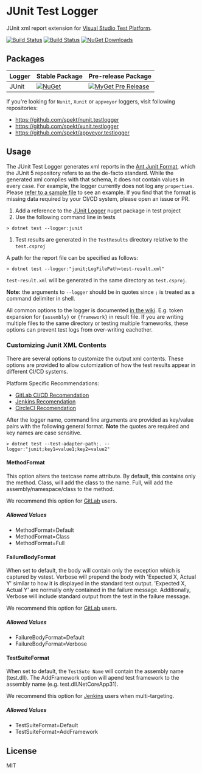 # JUnit Test Logger

JUnit xml report extension for [Visual Studio Test Platform](https://github.com/microsoft/vstest).

[![Build Status](https://travis-ci.com/spekt/junit.testlogger.svg?branch=master)](https://travis-ci.com/spekt/junit.testlogger)
[![Build Status](https://ci.appveyor.com/api/projects/status/gsiaqo5g4gfk76kq?svg=true)](https://ci.appveyor.com/project/spekt/junit-testlogger)
[![NuGet Downloads](https://img.shields.io/nuget/dt/JunitXml.TestLogger)](https://www.nuget.org/packages/JunitXml.TestLogger/)

## Packages

| Logger | Stable Package | Pre-release Package |
| ------ | -------------- | ------------------- |
| JUnit | [![NuGet](https://img.shields.io/nuget/v/JUnitXml.TestLogger.svg)](https://www.nuget.org/packages/JUnitXml.TestLogger/) | [![MyGet Pre Release](https://img.shields.io/myget/spekt/vpre/junitxml.testlogger.svg)](https://www.myget.org/feed/spekt/package/nuget/JunitXml.TestLogger) |

If you're looking for `Nunit`, `Xunit` or `appveyor` loggers, visit following repositories:

- <https://github.com/spekt/nunit.testlogger>
- <https://github.com/spekt/xunit.testlogger>
- <https://github.com/spekt/appveyor.testlogger>

## Usage

The JUnit Test Logger generates xml reports in the [Ant Junit Format](https://github.com/windyroad/JUnit-Schema), which the JUnit 5 repository refers to as the de-facto standard. While the generated xml complies with that schema, it does not contain values in every case. For example, the logger currently does not log any `properties`. Please [refer to a sample file](docs/assets/TestResults.xml) to see an example. If you find that the format is missing data required by your CI/CD system, please open an issue or PR.

1. Add a reference to the [JUnit Logger](https://www.nuget.org/packages/JUnitXml.TestLogger) nuget package in test project
2. Use the following command line in tests
```
> dotnet test --logger:junit
```
1. Test results are generated in the `TestResults` directory relative to the `test.csproj`

A path for the report file can be specified as follows:
```
> dotnet test --logger:"junit;LogFilePath=test-result.xml"
```

`test-result.xml` will be generated in the same directory as `test.csproj`.

**Note:** the arguments to `--logger` should be in quotes since `;` is treated as a command delimiter in shell.

All common options to the logger is documented [in the wiki][config-wiki]. E.g.
token expansion for `{assembly}` or `{framework}` in result file. If you are writing multiple
files to the same directory or testing multiple frameworks, these options can prevent
test logs from over-writing eachother.

[config-wiki]: https://github.com/spekt/testlogger/wiki/Logger-Configuration

### Customizing Junit XML Contents

There are several options to customize the output xml contents. These options are provided to
allow cutomization of how the test results appear in different CI/CD systems.

Platform Specific Recommendations:

- [GitLab CI/CD Recomendation](/docs/gitlab-recommendation.md)
- [Jenkins Recomendation](/docs/jenkins-recommendation.md) 
- [CircleCI Recomendation](/docs/circleci-recommendation.md)

After the logger name, command line arguments are provided as key/value pairs with the following general format. **Note** the quotes are required and key names are case sensitive.

```
> dotnet test --test-adapter-path:. --logger:"junit;key1=value1;key2=value2"
```

#### MethodFormat

This option alters the testcase name attribute. By default, this contains only the method. Class, will add the class to the name. Full, will add the assembly/namespace/class to the method. 

We recommend this option for [GitLab](/docs/gitlab-recommendation.md) users.

##### Allowed Values

- MethodFormat=Default
- MethodFormat=Class
- MethodFormat=Full

#### FailureBodyFormat

When set to default, the body will contain only the exception which is captured by vstest. Verbose will prepend the body with 'Expected X, Actual Y' similar to how it is displayed in the standard test output. 'Expected X, Actual Y' are normally only contained in the failure message. Additionally, Verbose will include standard output from the test in the failure message. 

We recommend this option for [GitLab](/docs/gitlab-recommendation.md) users.

##### Allowed Values

- FailureBodyFormat=Default
- FailureBodyFormat=Verbose

#### TestSuiteFormat

When set to default, the `TestSute Name` will contain the assembly name (test.dll). The AddFramework option will apend test framework to the assembly name (e.g. test.dll.NetCoreApp31).

We recommend this option for [Jenkins](/docs/jenkins-recommendation.md) users when multi-targeting.

##### Allowed Values

- TestSuiteFormat=Default
- TestSuiteFormat=AddFramework

## License

MIT
